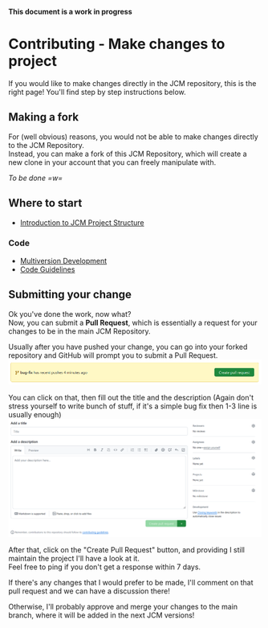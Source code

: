 **This document is a work in progress**

# Contributing - Make changes to project
If you would like to make changes directly in the JCM repository, this is the right page! You'll find step by step instructions below.

## Making a fork
For (well obvious) reasons, you would not be able to make changes directly to the JCM Repository.  
Instead, you can make a fork of this JCM Repository, which will create a new clone in your account that you can freely manipulate with.

*To be done =w=*

## Where to start
- [Introduction to JCM Project Structure](./docs/Project_Structure.md)

### Code
- [Multiversion Development](./docs/Multiversion_Development.md)
- [Code Guidelines](./docs/Code_Guidelines.md)

## Submitting your change
Ok you've done the work, now what?  
Now, you can submit a **Pull Request**, which is essentially a request for your changes to be in the main JCM Repository.

Usually after you have pushed your change, you can go into your forked repository and GitHub will prompt you to submit a Pull Request.
![bug-fix has recently pushed 4 minutes ago](./docs/img/pr_1.png)

You can click on that, then fill out the title and the description (Again don't stress yourself to write bunch of stuff, if it's a simple bug fix then 1-3 line is usually enough)
![Add a title and add a description for your pull request](./docs/img/pr_2.png)

After that, click on the "Create Pull Request" button, and providing I still maintain the project I'll have a look at it.  
Feel free to ping if you don't get a response within 7 days.

If there's any changes that I would prefer to be made, I'll comment on that pull request and we can have a discussion there!

Otherwise, I'll probably approve and merge your changes to the main branch, where it will be added in the next JCM versions!